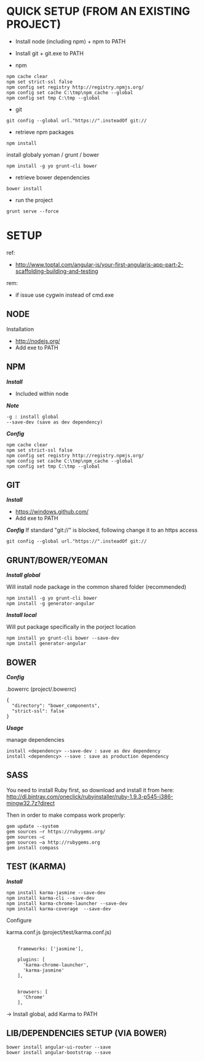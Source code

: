 QUICK SETUP (FROM AN EXISTING PROJECT)
======================================

- Install node (including npm) + npm to PATH
- Install git + git.exe to PATH

- npm
```
npm cache clear
npm set strict-ssl false
npm config set registry http://registry.npmjs.org/
npm config set cache C:\tmp\npm_cache --global
npm config set tmp C:\tmp --global
```

- git
```
git config --global url."https://".insteadOf git://
```

- retrieve npm packages 
```
npm install
```
install globaly yoman / grunt / bower  
````
npm install -g yo grunt-cli bower 
````
- retrieve bower dependencies
```
bower install
```

- run the project
```
grunt serve --force
```

SETUP
=====

ref:
- http://www.toptal.com/angular-js/your-first-angularjs-app-part-2-scaffolding-building-and-testing

rem:
- if issue use cygwin instead of cmd.exe


NODE
----

Installation
- http://nodejs.org/ 
- Add exe to PATH


NPM
---

***Install***
- Included within node


***Note***
```
-g : install global
--save-dev (save as dev dependency)
```

***Config***
```
npm cache clear
npm set strict-ssl false
npm config set registry http://registry.npmjs.org/
npm config set cache C:\tmp\npm_cache --global
npm config set tmp C:\tmp --global
```

GIT
---

***Install***
- https://windows.github.com/
- Add exe to PATH

***Config***
If standard "git://" is blocked, following change it to an https access 
```
git config --global url."https://".insteadOf git://
```

GRUNT/BOWER/YEOMAN
------------------

***Install global***  

Will install node package in the common shared folder (recommended)

```
npm install -g yo grunt-cli bower 
npm install -g generator-angular
```

***Install local***

Will put package specifically in the porject location

```
npm install yo grunt-cli bower --save-dev
npm install generator-angular
```


BOWER
-----

***Config***

.bowerrc (project/.bowerrc)

```
{
  "directory": "bower_components",
  "strict-ssl": false
}
```

***Usage***

manage dependencies

```
install <dependency> --save-dev : save as dev dependency
install <dependency> --save : save as production dependency
```

SASS
----

You need to install Ruby first, so download and install it from here: 
http://dl.bintray.com/oneclick/rubyinstaller/ruby-1.9.3-p545-i386-mingw32.7z?direct


Then in order to make compass work properly:
```
gem update --system
gem sources –r https://rubygems.org/
gem sources –c
gem sources –a http://rubygems.org
gem install compass
```

TEST (KARMA)
------------
***Install***

```
npm install karma-jasmine --save-dev
npm install karma-cli --save-dev
npm install karma-chrome-launcher --save-dev
npm install karma-coverage  --save-dev
```

Configure

karma.conf.js (project/test/karma.conf.js)

```

    frameworks: ['jasmine'],
    
    plugins: [
      'karma-chrome-launcher',
      'karma-jasmine'
    ],


    browsers: [
      'Chrome'
    ],

```

-> Install global, add Karma to PATH

LIB/DEPENDENCIES SETUP (VIA BOWER)
----------------------------------

```
bower install angular-ui-router --save
bower install angular-bootstrap --save
```
